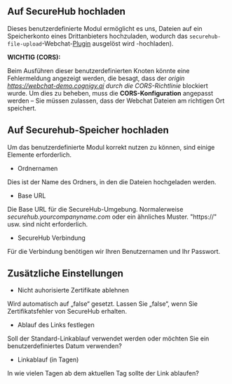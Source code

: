 ## Auf SecureHub hochladen

Dieses benutzerdefinierte Modul ermöglicht es uns, Dateien auf ein Speicherkonto eines Drittanbieters hochzuladen, wodurch das ``securehub-file-upload``-Webchat-[Plugin](https://github.com/Cognigy/WebchatPlugins/tree/master/plugins/file) ausgelöst wird -hochladen).

**WICHTIG (CORS):**

Beim Ausführen dieser benutzerdefinierten Knoten könnte eine Fehlermeldung angezeigt werden, die besagt, dass der *origin https://webchat-demo.cognigy.ai durch die CORS-Richtlinie* blockiert wurde. Um dies zu beheben, muss die **CORS-Konfiguration** angepasst werden – Sie müssen zulassen, dass der Webchat Dateien am richtigen Ort speichert.

## Auf Securehub-Speicher hochladen

Um das benutzerdefinierte Modul korrekt nutzen zu können, sind einige Elemente erforderlich.

* Ordnernamen

Dies ist der Name des Ordners, in den die Dateien hochgeladen werden.

* Base URL

Die Base URL für die SecureHub-Umgebung. Normalerweise *securehub.yourcompanyname.com* oder ein ähnliches Muster. "https://" usw. sind nicht erforderlich.

* SecureHub Verbindung

Für die Verbindung benötigen wir Ihren Benutzernamen und Ihr Passwort.

## Zusätzliche Einstellungen

* Nicht auhorisierte Zertifikate ablehnen

Wird automatisch auf „false“ gesetzt. Lassen Sie „false“, wenn Sie Zertifikatsfehler von SecureHub erhalten.

* Ablauf des Links festlegen

Soll der Standard-Linkablauf verwendet werden oder möchten Sie ein benutzerdefiniertes Datum verwenden?

* Linkablauf (in Tagen)

In wie vielen Tagen ab dem aktuellen Tag sollte der Link ablaufen?